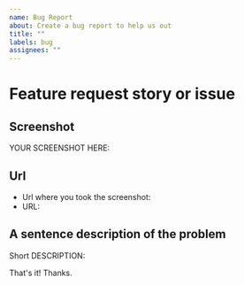 ```yaml
---
name: Bug Report
about: Create a bug report to help us out
title: ""
labels: bug
assignees: ""
---
```


# Feature request story or issue

## Screenshot

YOUR SCREENSHOT HERE:

## Url

-   Url where you took the screenshot:
-   URL:

## A sentence description of the problem

Short DESCRIPTION:

That's it! Thanks.
